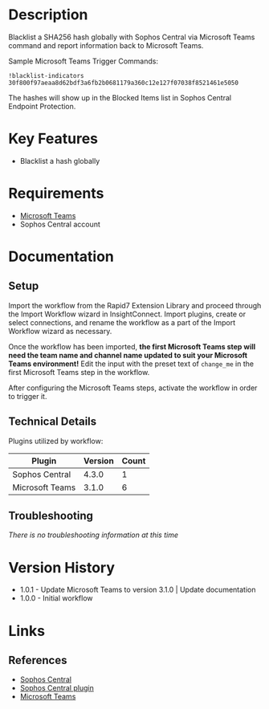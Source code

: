 # Description

Blacklist a SHA256 hash globally with Sophos Central via Microsoft Teams command and report information back to Microsoft Teams.

Sample Microsoft Teams Trigger Commands:

`!blacklist-indicators 30f800f97aeaa8d62bdf3a6fb2b0681179a360c12e127f07038f8521461e5050`

The hashes will show up in the Blocked Items list in Sophos Central Endpoint Protection.

# Key Features

* Blacklist a hash globally

# Requirements

* [Microsoft Teams](https://insightconnect.help.rapid7.com/docs/microsoft-teams)
* Sophos Central account

# Documentation

## Setup

Import the workflow from the Rapid7 Extension Library and proceed through the Import Workflow wizard in InsightConnect. Import plugins, create or select connections, and rename the workflow as a part of the Import Workflow wizard as necessary.

Once the workflow has been imported, **the first Microsoft Teams step will need the team name and channel name updated to suit your Microsoft Teams environment!** Edit the input with the preset text of `change_me` in the first Microsoft Teams step in the workflow.

After configuring the Microsoft Teams steps, activate the workflow in order to trigger it.
 
## Technical Details

Plugins utilized by workflow:

|Plugin|Version|Count|
|----|----|--------|
|Sophos Central|4.3.0|1|
|Microsoft Teams|3.1.0|6|

## Troubleshooting

_There is no troubleshooting information at this time_

# Version History

* 1.0.1 - Update Microsoft Teams to version 3.1.0 | Update documentation
* 1.0.0 - Initial workflow

# Links

## References

* [Sophos Central](https://www.sophos.com)
* [Sophos Central plugin](https://extensions.rapid7.com/extension/sophos_central)
* [Microsoft Teams](https://products.office.com/en-US/microsoft-teams/group-chat-software)
